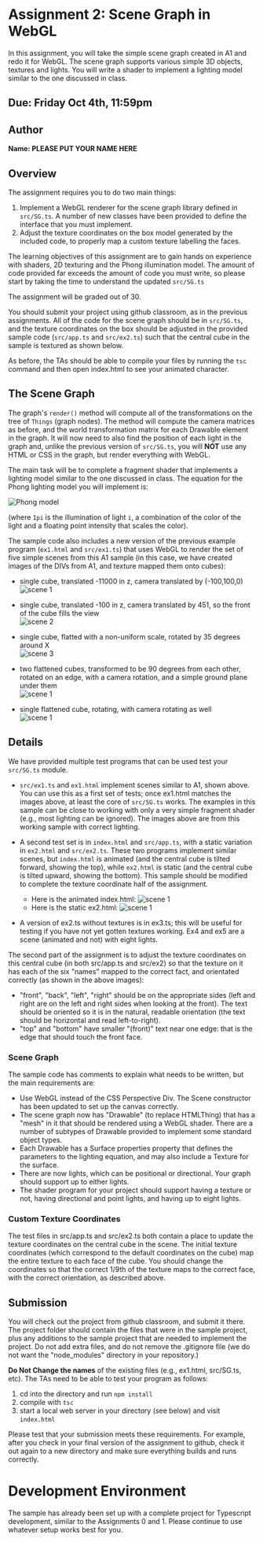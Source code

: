 # Assignment 2: Scene Graph in WebGL

In this assignment, you will take the simple scene graph created in A1 and redo it for WebGL.  The scene graph supports various simple 3D objects, textures and lights.  You will write a shader to implement a lighting model similar to the one discussed in class.

## Due: Friday Oct 4th, 11:59pm

## Author

**Name:  PLEASE PUT YOUR NAME HERE**

## Overview 

The assignment requires you to do two main things:

1. Implement a WebGL renderer for the scene graph library defined in `src/SG.ts`. A number of new classes have been provided to define the interface that you must implement.
2. Adjust the texture coordinates on the box model generated by the included code, to properly map a custom texture labelling the faces. 

The learning objectives of this assignment are to gain hands on experience with shaders, 2D texturing and the Phong illumination model.  The amount of code provided far exceeds the amount of code you must write, so please start by taking the time to understand the updated `src/SG.ts`

The assignment will be graded out of 30.  

You should submit your project using github classroom, as in the previous assignments.  All of the code for the scene graph should be in `src/SG.ts`, and the texture coordinates on the box should be adjusted in the provided sample code (`src/app.ts` and `src/ex2.ts`) such that the central cube in the sample is textured as shown below. 

As before, the TAs should be able to compile your files by running the ```tsc``` command and then open index.html to see your animated character.

## The Scene Graph

The graph's ```render()``` method will compute all of the transformations on the tree of `Things` (graph nodes). The method will compute the camera matrices as before, and the world transformation matrix for each Drawable element in the graph. It will now need to also find the position of each light in the graph and, unlike the previous version of `src/SG.ts`, you will **NOT** use any HTML or CSS in the graph, but render everything with WebGL.  

The main task will be to complete a fragment shader that implements a lighting model similar to the one discussed in class.  The equation for the Phong lighting model you will implement is:

![Phong model](img/phong.png)

(where `Ipi` is the illumination of light `i`, a combination of the color of the light and a floating point intensity that scales the color).

The sample code also includes a new version of the previous example program (`ex1.html` and `src/ex1.ts`) that uses WebGL to render the set of five simple scenes from this A1 sample (in this case, we have created images of the DIVs from A1, and texture mapped them onto cubes):

- single cube, translated -11000 in z, camera translated by (-100,100,0)<br>
![scene 1](img/ex1a.png)

- single cube, translated -100 in z, camera translated by 451, so the front of the cube fills the view<br>
![scene 2](img/ex1b.png)

- single cube, flatted with a non-uniform scale, rotated by 35 degrees around X<br>
![scene 3](img/ex1c.png)

- two flattened cubes, transformed to be 90 degrees from each other, rotated on an edge, with a camera rotation, and a simple ground plane under them<br>
![scene 1](img/ex1d.png)

- single flattened cube, rotating, with camera rotating as well<br>
![scene 1](img/ex1e.png)

## Details

We have provided multiple test programs that can be used test your `src/SG.ts` module.  

- `src/ex1.ts` and `ex1.html` implement scenes similar to A1, shown above.  You can use this as a first set of tests;  once ex1.html matches the images above, at least the core of `src/SG.ts` works.  The examples in this sample can be close to working with only a very simple fragment shader (e.g., most lighting can be ignored).  The images above are from this working sample with correct lighting.

- A second test set is in `index.html` and `src/app.ts`, with a static variation in `ex2.html` and `src/ex2.ts`.  These two programs implement similar scenes, but `index.html` is animated (and the central cube is tilted forward, showing the top), while `ex2.html` is static (and the central cube is tilted upward, showing the bottom).  This sample should be modified to complete the texture coordinate half of the assignment.
  - Here is the animated index.html:
![scene 1](img/a2-index.gif)
  - Here is the static ex2.html:
![scene 1](img/a2-ex2.png)

- A version of ex2.ts without textures is in ex3.ts;  this will be useful for testing if you have not yet gotten textures working.  Ex4 and ex5 are a scene (animated and not) with eight lights. 

The second part of the assignment is to adjust the texture coordinates on this central cube (in both src/app.ts and src/ex2) so that the texture on it has each of the six "names" mapped to the correct fact, and orientated correctly (as shown in the above images):
- "front", "back", "left", "right" should be on the appropriate sides (left and right are on the left and right sides when looking at the front).  The text should be oriented so it is in the natural, readable orientation (the text should be horizontal and read left-to-right).  
- "top" and "bottom" have smaller "(front)" text near one edge: that is the edge that should touch the front face.


### Scene Graph

The sample code has comments to explain what needs to be written, but the main requirements are:

- Use WebGL instead of the CSS Perspective Div.  The Scene constructor has been updated to set up the canvas correctly.
- The scene graph now has "Drawable" (to replace HTMLThing) that has a "mesh" in it that should be rendered using a WebGL shader.  There are a number of subtypes of Drawable provided to implement some standard object types.
- Each Drawable has a Surface properties property that defines the parameters to the lighting equation, and may also include a Texture for the surface.  
- There are now lights, which can be positional or directional.  Your graph should support up to either lights.  
- The shader program for your project should support having a texture or not, having directional and point lights, and having up to eight lights.

### Custom Texture Coordinates

The test files in src/app.ts and src/ex2.ts both contain a place to update the texture coordinates on the central cube in the scene.  The initial texture coordinates (which correspond to the default coordinates on the cube) map the entire texture to each face of the cube.  You should change the coordinates so that the correct 1/9th of the texture maps to the correct face, with the correct orientation, as described above.

## Submission

You will check out the project from github classroom, and submit it there.  The project folder should contain the files that were in the sample project, plus any additions to the sample project that are needed to implement the project.  Do not add extra files, and do not remove the .gitignore file (we do not want the "node_modules" directory in your repository.)

**Do Not Change the names** of the existing files (e.g., ex1.html, src/SG.ts, etc).  The TAs need to be able to test your program as follows:

1. cd into the directory and run ```npm install```
2. compile with ```tsc```
3. start a local web server in your directory (see below) and visit ```index.html```

Please test that your submission meets these requirements.  For example, after you check in your final version of the assignment to github, check it out again to a new directory and make sure everything builds and runs correctly.
 
# Development Environment

The sample has already been set up with a complete project for Typescript development, similar to the Assignments 0 and 1.  Please continue to use whatever setup works best for you.  
